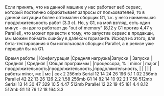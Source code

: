 Если принять, что на данной машине у нас работает веб сервис, который постоянно обрабатывает запросы от пользователей,
то в данной ситуации более оптимален сборщик G1, т.к. у него наименьшая продолжительность работ (3.3 с).
Но, у G1, на мой взгляд, есть один минус - он долго работает до "out of memory" (8,12 у G1 против 4,47 у Parallel), 
что может привести к тому, что запустив сервис в продакшн, мы можем поймать ошибку в далёком горизонте. 
Исходя из этого, для бета-тестирования я бы использовал сборщик Parallel, а в релизе уже перешёл бы на G1. 

Время работы | Конфигурация |Средняя нагрузка|Запуски | Запуски |	Средняя       | Средняя          | Общая
программы	 |              |процессора, %   | minor  | major   |продолжительность|продолжительность,|продолжительность,
             |              |                |        |         |работы minor, мс |         мс       |     сек
2	          256mb Serial	        12	         14	      24	        26	                196	            5.1
1.02	      256mb Parallel	    42	         22	      13	        26	                126	            2.2
1.58	      256mb G1	            14	         82	      14	        10	                92	            2.1
7.58	      512mb Serial	        13	         14	      30	        47	                329	            10.5
4.47	      512mb Parallel	    12  	     22	      19	        45	                181	            4.4
8.12	      512mb G1	            13	         76	      12	        18	                164	            3.3
							  
